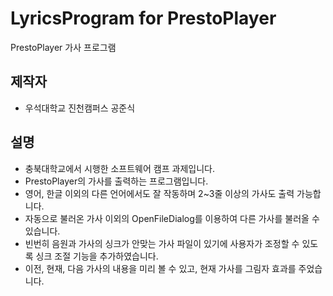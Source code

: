 # LyricsProgram for PrestoPlayer
PrestoPlayer 가사 프로그램

## 제작자
* 우석대학교 진천캠퍼스 공준식

## 설명
* 충북대학교에서 시행한 소프트웨어 캠프 과제입니다.
* PrestoPlayer의 가사를 출력하는 프로그램입니다.
* 영어, 한글 이외의 다른 언어에서도 잘 작동하며 2~3줄 이상의 가사도 출력 가능합니다.
* 자동으로 불러온 가사 이외의 OpenFileDialog를 이용하여 다른 가사를 불러올 수 있습니다.
* 빈번히 음원과 가사의 싱크가 안맞는 가사 파일이 있기에 사용자가 조정할 수 있도록 싱크 조절 기능을 추가하였습니다.
* 이전, 현재, 다음 가사의 내용을 미리 볼 수 있고, 현재 가사를 그림자 효과를 주었습니다.
